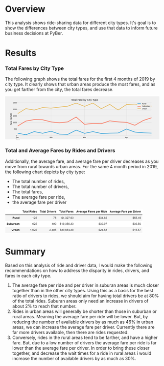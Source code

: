 # Overview
This analysis shows ride-sharing data for different city types. It's goal is to show the differences between city types, and use that data to inform future business decisions at PyBer.

# Results

### Total Fares by City Type
<p>The following graph shows the total fares for the first 4 months of 2019 by city type. It clearly shows that urban areas produce the most fares, and as you get farther from the city, the total fares decrease.</p>
<img src="https://github.com/xJeris/BC_PyBer_Analysis/blob/main/analysis/PyBer_fare_summary.png" width="648" />

### Total and Average Fares by Rides and Drivers
<p>Additionally, the average fare, and average fare per driver decreases as you move from rural towards urban areas. For the same 4 month period in 2019, the following chart depicts by city type:<ul>
  <li>The total number of rides,</li>
  <li>The total number of drivers,</li>
  <li>The total fares,</li>
  <li>The average fare per ride,</li>
  <li>the average fare per driver</li>
  </ul></p>
<img src="https://github.com/xJeris/BC_PyBer_Analysis/blob/main/analysis/ridedata1.png" width="450" />


# Summary
<p>Based on this analysis of ride and driver data, I would make the following recommendations on how to address the disparity in rides, drivers, and fares in each city type.<ol>
  <li>The average fare per ride and per driver in suburan areas is much closer together than in the other city types. Using this as a basis for the best ratio of drivers to rides, we should aim for having total drivers be at 80% of the total rides. Suburan areas only need an increase in drivers of about 2% to reach that number.</li>
  <li>Rides in urban areas will generally be shorter than those in suburban or rural areas. Meaning the average fare per ride will be lower. But, by reducing the number of available drivers by as much as 46% in urban areas, we can increase the average fare per driver. Currently there are far more drivers available, then there are rides requested.</li>
  <li>Conversely, rides in the rural areas tend to be farther, and have a higher fare. But, due to a low number of drivers the average fare per ride is far lower than the average fare per driver. In order to bring these closer together, and decrease the wait times for a ride in rural areas i would increase the number of available drivers by as much as 30%.</li></ol></p>
  
